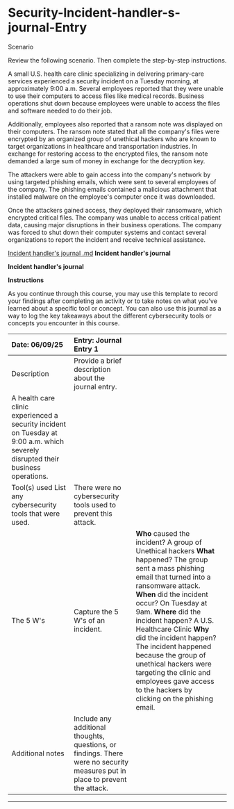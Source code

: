 # Security-Incident-handler-s-journal-Entry

Scenario

Review the following scenario. Then complete the step-by-step instructions.

A small U.S. health care clinic specializing in delivering primary-care services experienced a security incident on a Tuesday morning, at approximately 9:00 a.m. Several employees reported that they were unable to use their computers to access files like medical records. Business operations shut down because employees were unable to access the files and software needed to do their job.

Additionally, employees also reported that a ransom note was displayed on their computers. The ransom note stated that all the company's files were encrypted by an organized group of unethical hackers who are known to target organizations in healthcare and transportation industries. In exchange for restoring access to the encrypted files, the ransom note demanded a large sum of money in exchange for the decryption key. 

The attackers were able to gain access into the company's network by using targeted phishing emails, which were sent to several employees of the company. The phishing emails contained a malicious attachment that installed malware on the employee's computer once it was downloaded.

Once the attackers gained access, they deployed their ransomware, which encrypted critical files. The company was unable to access critical patient data, causing major disruptions in their business operations. The company was forced to shut down their computer systems and contact several organizations to report the incident and receive technical assistance.


[Incident handler's journal .md](https://github.com/user-attachments/files/20888883/Incident.handler.s.journal.md)
**Incident handler's journal**

**Incident handler's journal**

**Instructions**

As you continue through this course, you may use this template to record your findings after completing an activity or to take notes on what you've learned about a specific tool or concept. You can also use this journal as a way to log the key takeaways about the different cybersecurity tools or concepts you encounter in this course.

| Date:  06/09/25 | Entry: Journal Entry 1  |  |  |
| :---- | :---- | ----- | ----- |
| Description | Provide a brief description about the journal entry.  
  A health care clinic experienced a security incident on Tuesday at 9:00 a.m. which severely disrupted their business operations. | 
| Tool(s) used List any cybersecurity tools that were used. | There were no cybersecurity tools used to prevent this attack. | 
| The 5 W's  | Capture the 5 W's of an incident. | **Who** caused the incident? A group of Unethical hackers  **What** happened? The group sent a mass phishing email that turned into a ransomware attack. **When** did the incident occur? On Tuesday at 9am.  **Where** did the incident happen? A U.S. Healthcare Clinic   **Why** did the incident happen? The incident happened because the group of unethical hackers were targeting the clinic and employees gave access to the hackers by clicking on the phishing email.  | 
| Additional notes | Include any additional thoughts, questions, or findings. There were no security measures put in place to prevent the attack.  | 

---

